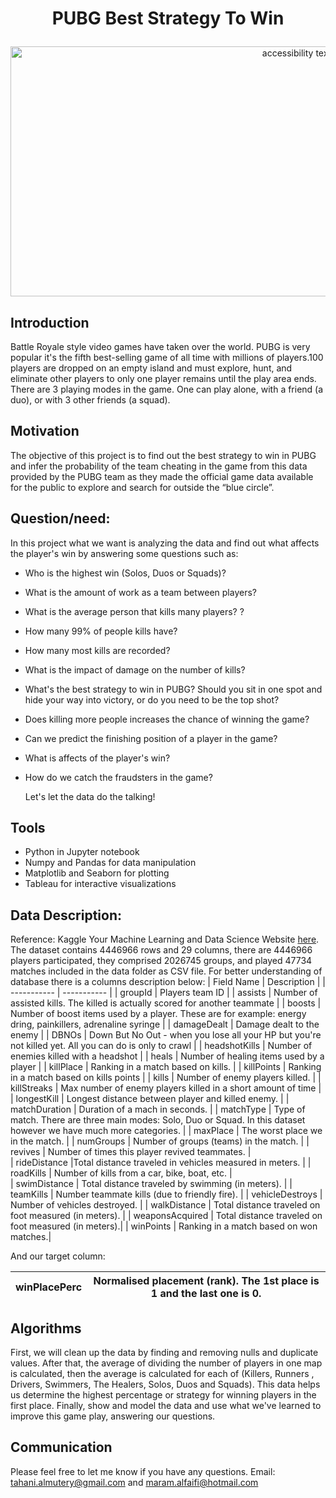 # <p align="center"> PUBG Best Strategy To Win
<p align="center">
<img src="https://www.vga4a.com/wp-content/uploads/youtubegaming2560_1440.jpg" width="900" height="400" class="center" alt="accessibility text">

## Introduction 
Battle Royale style video games have taken over the world. PUBG is very popular it's the fifth best-selling game of all time with millions of players.100 players are dropped on an empty island and must explore, hunt, and eliminate other players to only one player remains until the play area ends. There are 3 playing modes in the game. One can play alone, with a friend (a duo), or with 3 other friends (a squad).

## Motivation <br>
The objective of this project is to find out the best strategy to win in PUBG and infer the probability of the team cheating in the game from this data provided by the PUBG team as they made the official game data available for the public to explore and search for outside the “blue circle”.
## Question/need:
In this project what we want is analyzing the data and find out what affects the player's win by answering some questions such as:
* Who is the highest win (Solos, Duos or Squads)?
* What is the amount of work as a team between players?
* What is the average person that kills many players? ?
* How many  99% of people kills have?  
* How many most kills are recorded?
* What is the impact of damage on the number of kills?
* What's the best strategy to win in PUBG? Should you sit in one spot and hide your way into victory, or do you need to be the top shot? 
* Does killing more people increases the chance of winning the game?
* Can we predict the finishing position of a player in the game?
* What is affects of the player's win?
* How do we catch the fraudsters in the game?
  <br>
  
  Let's let the data do the talking!
  
## Tools
*	Python in Jupyter notebook 
*	Numpy and Pandas for data manipulation
*	Matplotlib and Seaborn for plotting
*	Tableau for interactive visualizations
## Data Description:
Reference: Kaggle Your Machine Learning and Data Science Website [here](https://www.kaggle.com/c/pubg-finish-placement-prediction/overview).
The dataset contains 4446966 rows and 29 columns, there are 4446966 players participated, they comprised 2026745 groups, and played 47734 matches included in the data folder as CSV file. For better understanding of database there is a columns description below:
| Field Name	     | Description |
| ----------- | ----------- |
| groupId     | Players team ID      |
| assists     | Number of assisted kills. The killed is actually scored for another teammate        |
| boosts      | Number of boost items used by a player. These are for example: energy dring, painkillers, adrenaline syringe |
| damageDealt | Damage dealt to the enemy |
| DBNOs       | Down But No Out - when you lose all your HP but you're not killed yet. All you can do is only to crawl |
| headshotKills      | Number of enemies killed with a headshot |
| heals      |  Number of healing items used by a player |
| killPlace      | Ranking in a match based on kills. |
| killPoints      | Ranking in a match based on kills points |
| kills      | Number of enemy players killed. |
| killStreaks      | Max number of enemy players killed in a short amount of time |
| longestKill      | Longest distance between player and killed enemy. |
| matchDuration      | Duration of a mach in seconds. |
| matchType      | Type of match. There are three main modes: Solo, Duo or Squad. In this dataset however we have much more categories. |
| maxPlace      | The worst place we in the match. |
| numGroups      | Number of groups (teams) in the match. |
| revives      | Number of times this player revived teammates. |  
| rideDistance       |Total distance traveled in vehicles measured in meters. |
| roadKills       | Number of kills from a car, bike, boat, etc. |  
| swimDistance      | Total distance traveled by swimming (in meters). |
| teamKills      | Number teammate kills (due to friendly fire). |
| vehicleDestroys      | Number of vehicles destroyed. |
| walkDistance      | Total distance traveled on foot measured (in meters). |
| weaponsAcquired     | Total distance traveled on foot measured (in meters).|
| winPoints      | Ranking in a match based on won matches.|

And our target column:

| winPlacePerc      | Normalised placement (rank). The 1st place is 1 and the last one is 0. |
| ----------- | ----------- |

## Algorithms
First, we will clean up the data by finding and removing nulls and duplicate values.
After that, the average of dividing the number of players in one map is calculated, then the average is calculated for each of (Killers, Runners , Drivers, Swimmers, The Healers, Solos, Duos and Squads).
This data helps us determine the highest percentage or strategy for winning players in the first place.
Finally, show and model the data and use what we've learned to improve this game play, answering our questions.

## Communication
Please feel free to let me know if you have any questions.
Email:  tahani.almutery@gmail.com and maram.alfaifi@hotmail.com

